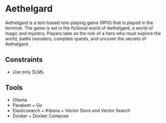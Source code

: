 # Aethelgard

Aethelgard is a text-based role-playing game (RPG) that is played in the terminal. The game is set in the fictional world of Aethelgard, a world of magic and mystery. Players take on the role of a hero who must explore the world, battle monsters, complete quests, and uncover the secrets of Aethelgard.

## Constraints

- Use only SLMs

## Tools

- Ollama
- Parakeet + Go
- Elasticsearch + Kibana + Vector Store and Vector Search
- Docker + Docker Compose